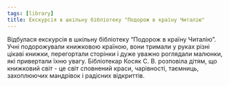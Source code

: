 ```yaml
---
tags: [library]
title: Екскурсія в шкільну бібліотеку "Подорож в країну Читалію"
---
```


Відбулася екскурсія в шкільну бібліотеку “Подорож в країну Читалію”. Учні подорожували книжковою країною, вони тримали у руках різні цікаві книжки, перегортали сторінки і дуже уважно роглядали малюнки, які привертали їхню увагу. Бібліотекар Косяк С. В. розповіла дітям, що книжковий світ - це світ сповнений краси, чарівності, таємниць, захоплюючих мандрівок і радісних відкриттів.

<slideshow id="72157648187665849"></slideshow>
